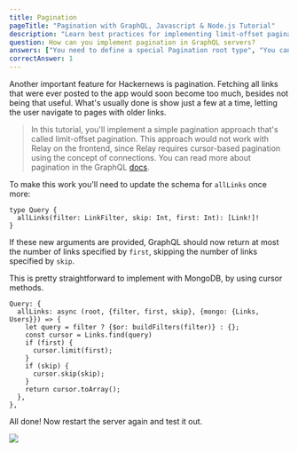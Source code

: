 ```yaml
---
title: Pagination
pageTitle: "Pagination with GraphQL, Javascript & Node.js Tutorial"
description: "Learn best practices for implementing limit-offset pagination in a GraphQL API using query arguments with a Node.js & Express GraphQL server."
question: How can you implement pagination in GraphQL servers?
answers: ["You need to define a special Pagination root type", "You can simply use field arguments for that", "You need to use a special function from `graphql-tools`", "That's not possible yet"]
correctAnswer: 1
---
```


Another important feature for Hackernews is pagination. Fetching all links that were ever posted to the app would soon become too much, besides not being that useful. What's usually done is show just a few at a time, letting the user navigate to pages with older links.


> In this tutorial, you'll implement a simple pagination approach that's called limit-offset pagination. This approach would not work with Relay on the frontend, since Relay requires cursor-based pagination using the concept of connections. You can read more about pagination in the GraphQL [docs](http://graphql.org/learn/pagination/).  

<Instruction>

To make this work you'll need to update the schema for `allLinks` once more:

```graphql(path=".../hackernews-graphql-js/src/schema/index.js")
type Query {
  allLinks(filter: LinkFilter, skip: Int, first: Int): [Link!]!
}
```

</Instruction>

If these new arguments are provided, GraphQL should now return at most the number of links specified by `first`, skipping the number of links specified by `skip`.

<Instruction>

This is pretty straightforward to implement with MongoDB, by using cursor methods.

```js(path=".../hackernews-graphql-js/src/schema/resolvers.js")
Query: {
  allLinks: async (root, {filter, first, skip}, {mongo: {Links, Users}}) => {
    let query = filter ? {$or: buildFilters(filter)} : {};
    const cursor = Links.find(query)
    if (first) {
      cursor.limit(first);
    }
    if (skip) {
      cursor.skip(skip);
    }
    return cursor.toArray();
  },
},
```

</Instruction>

All done! Now restart the server again and test it out.

![](https://i.imgur.com/20H6nmg.png)